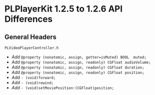 # PLPlayerKit 1.2.5 to 1.2.6 API Differences

## General Headers

```PLVideoPlayerController.h```

- *Add* ```@property (nonatomic, assign, getter=isMuted) BOOL  muted;```
- *Add* ```@property (nonatomic, assign, readonly) CGFloat audioVolume;```
- *Add* ```@property (nonatomic, assign, readonly) CGFloat duration;```
- *Add* ```@property (nonatomic, assign, readonly) CGFloat position;```
- *Add* ```- (void)forward;```
- *Add* ```- (void)rewind;```
- *Add* ```- (void)setMoviePosition:(CGFloat)position;```